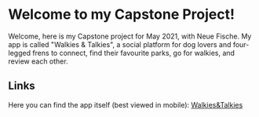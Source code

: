 # Welcome to my Capstone Project!

Welcome, here is my Capstone project for May 2021, with Neue Fische. My app is called "Walkies & Talkies", a social platform for dog lovers and four-legged frens to connect, find their favourite parks, go for walkies, and review each other.

## Links

Here you can find the app itself (best viewed in mobile): [Walkies&Talkies](https://shielded-tundra-69796.herokuapp.com)
